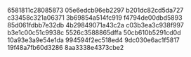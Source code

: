 6581811c28085873
05e6edcb96eb2297
b201dc82cd5da727
c33458c321a06371
3b69854a514fc919
f4794de00dbd5893
85d061fdbb7e32db
4b29849071a43c2a
c03b3ea3c938f997
b3e1c00c51c9938c
5526c3588865dffa
50cb610b5291cd0d
10a93e3a9e54e1da
994594f2ec518ed4
9dc030e6ac1f5817
19f48a7fb60d3286
8aa3338e4373cbe2
